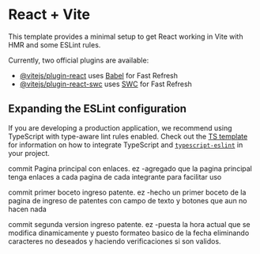 # React + Vite

This template provides a minimal setup to get React working in Vite with HMR and some ESLint rules.

Currently, two official plugins are available:

- [@vitejs/plugin-react](https://github.com/vitejs/vite-plugin-react/blob/main/packages/plugin-react) uses [Babel](https://babeljs.io/) for Fast Refresh
- [@vitejs/plugin-react-swc](https://github.com/vitejs/vite-plugin-react/blob/main/packages/plugin-react-swc) uses [SWC](https://swc.rs/) for Fast Refresh

## Expanding the ESLint configuration

If you are developing a production application, we recommend using TypeScript with type-aware lint rules enabled. Check out the [TS template](https://github.com/vitejs/vite/tree/main/packages/create-vite/template-react-ts) for information on how to integrate TypeScript and [`typescript-eslint`](https://typescript-eslint.io) in your project.



commit Pagina principal con enlaces. ez
-agregado que la pagina principal tenga enlaces a cada pagina de cada integrante
para facilitar uso

commit primer boceto ingreso patente. ez
-hecho un primer boceto de la pagina de ingreso de patentes con campo de texto
y botones que aun no hacen nada

commit segunda version ingreso patente. ez
-puesta la hora actual que se modifica dinamicamente y puesto formateo basico
de la fecha eliminando caracteres no deseados y haciendo verificaciones si son validos.
